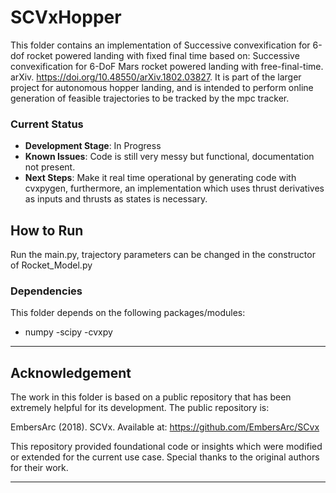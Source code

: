 # SCVxHopper


This folder contains an implementation of Successive convexification for 6-dof rocket powered landing with fixed final time based on: Successive convexification for 6-DoF Mars rocket powered landing with free-final-time. arXiv. https://doi.org/10.48550/arXiv.1802.03827.
 It is part of the larger project for autonomous hopper landing, and is intended to perform online generation of feasible trajectories to be tracked by the mpc tracker.

### Current Status

- **Development Stage**: In Progress
- **Known Issues**: Code is still very messy but functional, documentation not present.
- **Next Steps**: Make it real time operational by generating code with cvxpygen, furthermore, an implementation which uses thrust derivatives as inputs and thrusts as states is necessary.

## How to Run 


Run the main.py, trajectory parameters can be changed in the constructor of Rocket_Model.py

### Dependencies

This folder depends on the following packages/modules:
- numpy
-scipy
-cvxpy

---

## Acknowledgement

The work in this folder is based on a public repository that has been extremely helpful for its development. The public repository is:

EmbersArc (2018). SCVx. Available at: https://github.com/EmbersArc/SCvx

This repository provided foundational code or insights which were modified or extended for the current use case. Special thanks to the original authors for their work.

---